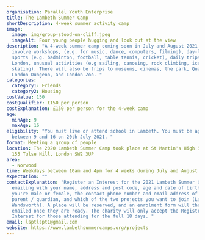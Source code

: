 ```yaml
---
organisation: Parallel Youth Enterprise
title: The Lambeth Summer Camp
shortDescription: 4-week summer activity camp
image:
  image: img/group-stood-on-cliff.jpeg
  imageAlt: Four young people hugging and look out at the view
description: "A 4-week summer camp coming soon in July and August 2021. It will
  involve workshops, (e.g. for music, dance, computers, filming), day-long
  sports (e.g. badminton, football, table tennis, cricket), daily trips outside
  London, unusual activities (e.g sailing, canoeing, rock climbing, ice
  skating). There will also be trips to museums, cinemas, the park, Quasar, the
  London Dungeon, and London Zoo. "
categories:
  category1: Friends
  category2: Housing
costValue: 150
costQualifier: £150 per person
costExplanation: £150 per person for the 4-week camp
age:
  minAge: 9
  maxAge: 16
eligibility: "You must live or attend school in Lambeth. You must be aged
  between 9 and 16 on 20th July 2021. "
format: Meeting a group of people
location: The 2020 Lambeth Summer Camp took place at St Martin's High School,
  155 Tulse Hill, London SW2 3UP
area:
  - Norwood
time: Weekdays between 10am and 4pm for 4 weeks during July and August 2021
expectation: ""
contactExplanation: "Register an Interest for the 2021 Lambeth Summer Camp by
  emailing with your name, address and post code, age and date of birth, whether
  you're male or female, the contact phone number and email address of your
  parent / guardian, and which of the two projects you want to join (Lambeth or
  Wandsworth). A place will be reserved, and an enrolment form will then be
  emailed once they are ready. The charity will only accept the Registration of
  Interest for those attending for the full 18 days. "
email: lsptlspt1@gmail.com
website: https://www.lambethsummercamps.org/projects
---
```

